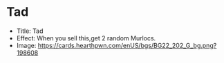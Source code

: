 # Tad
- Title:  Tad
- Effect:  When you sell this,get 2 random Murlocs.
- Image:  https://cards.hearthpwn.com/enUS/bgs/BG22_202_G_bg.png?198608
